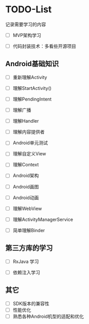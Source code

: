 # TODO-List



记录需要学习的内容



- [ ] MVP架构学习

- [ ] 代码封装技术：多看些开源项目


## Android基础知识

- [ ] 重新理解Activity

- [ ] 理解StartActivity()

- [ ] 理解PendingIntent

- [ ] 理解广播

- [ ] 理解Handler

- [ ] 理解内容提供者

- [ ] Android单元测试

- [ ] 理解自定义View

- [ ] 理解Context

- [ ] Android架构

- [ ] Android画图

- [ ] Android动画

- [ ] 理解WebView

- [ ] 理解ActivityManagerService

- [ ] 简单理解Binder







## 第三方库的学习


- [ ] RxJava 学习


- [ ] 依赖注入学习




## 其它

- [ ] SDK版本的兼容性
- [ ] 性能优化
- [ ] 熟悉各种Android机型的适配和优化